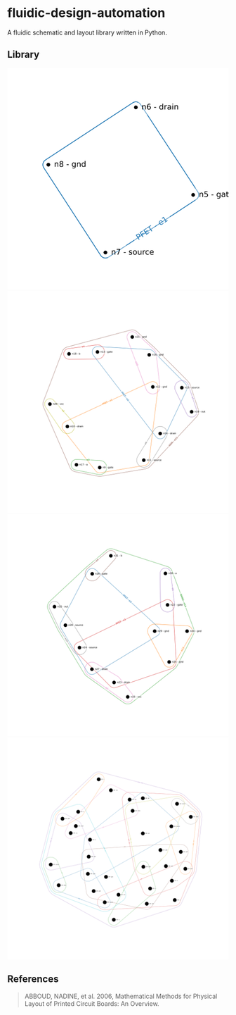 # fluidic-design-automation
A fluidic schematic and layout library written in Python.


## Library

![PFET](/output/PFET.svg "PFET")
![NOR](/output/NOR.svg "NOR")
![NAND](/output/NAND.svg "NAND")
![RS NOR LATCH](/output/Latch.svg "RS NOR LATCH")


## References

> ABBOUD, NADINE, et al. 2006, Mathematical Methods for Physical Layout of Printed Circuit Boards: An Overview.

